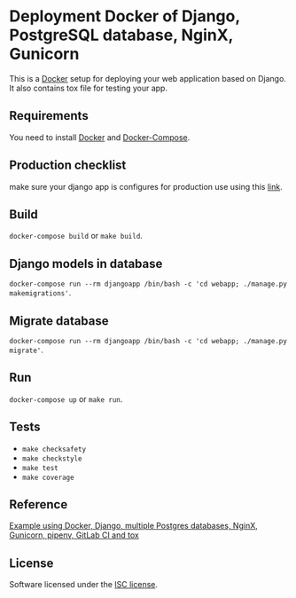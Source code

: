 # Deployment Docker of Django, PostgreSQL database, NginX, Gunicorn
This is a [Docker][] setup for deploying your web application based on Django. It also contains tox file for testing your app.

## Requirements
You need to install [Docker][] and [Docker-Compose][].

## Production checklist
make sure your django app is configures for production use using this <a href='https://docs.djangoproject.com/en/2.1/howto/deployment/checklist/'>link</a>.

## Build
`docker-compose build` or `make build`.

## Django models in database
`docker-compose run --rm djangoapp /bin/bash -c 'cd webapp; ./manage.py makemigrations'`.

## Migrate database
`docker-compose run --rm djangoapp /bin/bash -c 'cd webapp; ./manage.py migrate'`.

## Run
`docker-compose up` or `make run`.

## Tests
- `make checksafety`
- `make checkstyle`
- `make test`
- `make coverage`

[Docker]: https://www.docker.com/
[Django]: https://www.djangoproject.com/
[Gunicorn]: http://gunicorn.org/
[NginX]: https://www.nginx.com/
[Postgres]: https://www.postgresql.org/
[Python]: https://www.python.org/
[pipenv]: https://docs.pipenv.org/
[tox]: https://tox.readthedocs.io/en/latest/
[pytest]: https://docs.pytest.org/en/latest/
[safety]: https://pyup.io/safety/
[bandit]: https://github.com/openstack/bandit
[isort]: https://github.com/timothycrosley/isort
[prospector]: https://github.com/landscapeio/prospector
[GitLab]: https://about.gitlab.com/
[Makefile]: https://www.gnu.org/software/make/manual/make.html
[Docker-Compose]: https://docs.docker.com/compose/

## Reference
[Example using Docker, Django, multiple Postgres databases, NginX, Gunicorn, pipenv, GitLab CI and tox][post]

[post]: https://github.com/pawamoy/docker-nginx-postgres-django-example

## License
Software licensed under the [ISC license](/LICENSE).
